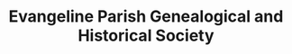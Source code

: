 ---
layout: repo
title: "Evangeline Parish Genealogical and Historical Society "
id: 25108
permalink: repos/25108/
---